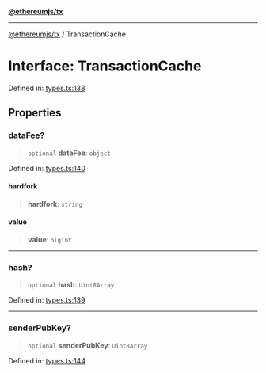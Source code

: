 [**@ethereumjs/tx**](../README.md)

***

[@ethereumjs/tx](../README.md) / TransactionCache

# Interface: TransactionCache

Defined in: [types.ts:138](https://github.com/Dargon789/ethereumjs-monorepo/blob/master/packages/tx/src/types.ts#L138)

## Properties

### dataFee?

> `optional` **dataFee**: `object`

Defined in: [types.ts:140](https://github.com/Dargon789/ethereumjs-monorepo/blob/master/packages/tx/src/types.ts#L140)

#### hardfork

> **hardfork**: `string`

#### value

> **value**: `bigint`

***

### hash?

> `optional` **hash**: `Uint8Array`

Defined in: [types.ts:139](https://github.com/Dargon789/ethereumjs-monorepo/blob/master/packages/tx/src/types.ts#L139)

***

### senderPubKey?

> `optional` **senderPubKey**: `Uint8Array`

Defined in: [types.ts:144](https://github.com/Dargon789/ethereumjs-monorepo/blob/master/packages/tx/src/types.ts#L144)
